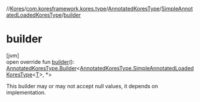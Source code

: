 //[Kores](../../../../index.md)/[com.koresframework.kores.type](../../index.md)/[AnnotatedKoresType](../index.md)/[SimpleAnnotatedLoadedKoresType](index.md)/[builder](builder.md)

# builder

[jvm]\
open override fun [builder](builder.md)(): [AnnotatedKoresType.Builder](../-builder/index.md)<[AnnotatedKoresType.SimpleAnnotatedLoadedKoresType](index.md)<[T](index.md)>, *>

This builder may or may not accept null values, it depends on implementation.
